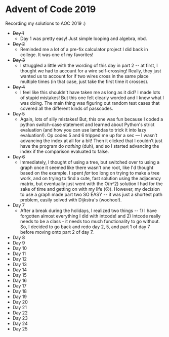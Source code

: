 # Advent of Code 2019
Recording my solutions to AOC 2019 :) 

- ~~Day 1~~
  - Day 1 was pretty easy! Just simple looping and algebra, nbd.
- ~~Day 2~~
  - Reminded me a lot of a pre-fix calculator project I did back in college. It was one of my favorites! 
- ~~Day 3~~
  - I struggled a little with the wording of this day in part 2 -- at first, I thought we had to account for a wire self-crossing! Really, they just wanted us to account for if two wires cross in the same place multiple times (in that case, just take the first time it crosses).
- ~~Day 4~~
  - I feel like this shouldn't have taken me as long as it did? I made lots of stupid mistakes! But this one felt clearly worded and I knew what I was doing. The main thing was figuring out random test cases that covered all the different kinds of passcodes. 
- ~~Day 5~~
  - Again, lots of silly mistakes! But, this one was fun because I coded a python switch-case statement and learned about Python's strict evaluation (and how you can use lambdas to trick it into lazy evaluation!). Op codes 5 and 6 tripped me up for a sec — I wasn’t advancing the index at all for a bit! Then it clicked that I couldn’t just have the program do _nothing_ (duh), and so I started advancing the index if the comparison evaluated to false. 
- ~~Day 6~~
  - Immediately, I thought of using a tree, but switched over to using a graph once it seemed like there wasn't one root, like I'd thought based on the example. I spent _far_ too long on trying to make a tree work, and on trying to find a cute, fast solution using the adjacency matrix, but eventually just went with the O(n^2) solution I had for the sake of time and getting on with my life (☹️). However, my decision to use a graph made part two SO EASY -- it was just a shortest path problem, easily solved with Dijkstra's (woohoo!).
- Day 7
  - After a break during the holidays, I realized two things -- 1) I have forgotten almost everything I did with intcode! and 2) Intcode really needs to be a class - it needs too much functionality to go without. So, I decided to go back and redo day 2, 5, and part 1 of day 7 before moving onto part 2 of day 7.
- Day 8
- Day 9
- Day 10
- Day 11
- Day 12
- Day 13
- Day 14
- Day 15
- Day 16
- Day 17
- Day 18
- Day 19
- Day 20
- Day 21
- Day 22
- Day 23
- Day 24
- Day 25
